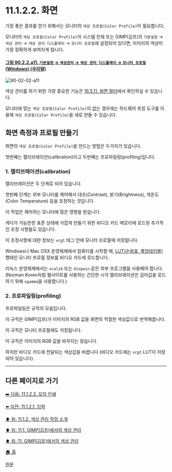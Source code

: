 # 11.1.2.2. 화면
가장 좋은 결과를 얻기 위해서는 모니터의 `색상 프로필(Color Profile)`이 필요합니다.

모니터의 `색상 프로필(Color Profile)`이 시스템 전체 또는 GIMP(김프)의 `기본설정` → `색상 관리` → `색상 관리 디스플레이` → `모니터 프로필`에 설정되어 있다면, 이미지의 색상이 가장 정확하게 보여지게 됩니다.

<a id="90-02-02-a11"></a>

#### [그림 90.2.2.a11. `기본설정` → `색상관리` → `색상 관리 디스플레이` → `모니터 프로필` (Windows) (우리말)](./90-02-02-color-management.md#90-02-02-a11)
![90-02-02-a11](https://github.com/wonder13662/gimp/assets/15767104/8c24a2e7-d20a-4782-9518-bce8d69709e6)

색상 관리를 하기 위한 가장 중요한 기능은 [16.5.11. 화면 필터](./16-05-11-00-display-filters.md)에서 확인하실 수 있습니다.

모니터에 맞는 `색상 프로필(Color Profile)`이 없는 경우에는 하드웨어 측정 도구를 이용해 `색상 프로필(Color Profile)`을 새로 만들 수 있습니다.

## 화면 측정과 프로필 만들기
화면의 `색상 프로필(Color Profile)`을 만드는 방법은 두가지가 있습니다.

첫번째는 캘리브레이션(calibration)이고 두번째는 프로파일링(profiling)입니다.

### 1. 캘리브레이션(calibration)
캘리브레이션은 두 단계로 되어 있습니다.

첫번째 단계는 외부 모니터를 제어해서 대조(Contrast), 밝기(Brightness), 색온도(Color Temperature) 등을 조정하는 것입니다.

이 작업은 제어하는 모니터에 많은 영향을 받습니다.

게다가 가능한한 표준 상태에 가깝게 만들기 위한 비디오 카드 메모리에 로드된 추가적인 조정 사항들도 있습니다.

이 조정사항에 대한 정보는 `vcgt` 태그 안에 모니터 프로필에 저장됩니다.

Windows나 Mac OSX 운영체제에서 컴퓨터를 시작할 때, [LUT(순람표, 룩업테이블)](./19-glossaryx-lookup_table.md) 형태인 모니터 프로필 정보를 비디오 카드에 로드합니다. 

리눅스 운영체제에서는 `xcalib` 또는 `dispwin` 같은 외부 프로그램을 사용해야 합니다. (Norman Koren처럼 웹사이트를 사용하는 간단한 시각 캘리브레이션은 감마값을 로드하기 위해 `xgamma`을 사용합니다.)

### 2. 프로파일링(profiling)
프로파일링은 규칙의 모음입니다.

이 규칙은 GIMP(김프)가 이미지의 RGB 값을 화면의 적절한 색상값으로 번역해줍니다.

이 규칙은 모니터 프로필에도 저장됩니다.

이 규칙은 이미지의 RGB 값을 바꾸지는 않습니다.

하지만 비디오 카드에 전달되는 색상값을 바꿉니다 (비디오 카드에는 `vcgt` LUT이 저장되어 있습니다).

***

## 다른 페이지로 가기

[➡️ 다음: 11.1.2.3. 모의 인쇄](./11-01-02-03-print_simulation.md)

[⬅️ 이전: 11.1.2.1. 입력](./11-01-02-01-input.md)

[⬆️ 위: 11.1.2. 색상 관리 작업 소개](./11-01-02-00-introduction_to_a_color_managed_workflow.md)

[⬆️ 위: 11.1. GIMP(김프)에서의 색상 관리](./11-01-00-color-management-in-gimp.md)

[⬆️ 위: 11. GIMP(김프)에서의 색상 관리](./11-00-color-management-with-gimp.md)

[🏠 홈](./00-home.md)

[원문](https://docs.gimp.org/2.10/ko/gimp-imaging-color-management.html#idm7829)
